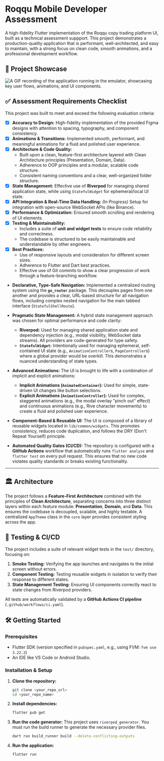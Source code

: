 # Roqqu Mobile Developer Assessment

A high-fidelity Flutter implementation of the Roqqu copy trading platform UI, built as a technical assessment suppport. This project demonstrates a production-quality application that is performant, well-architected, and easy to maintain, with a strong focus on clean code, smooth animations, and a professional development workflow.

## 🚀 Project Showcase

![A GIF recording of the application running in the emulator, showcasing key user flows, animations, and UI components.](assets/video/demo2.gif) 


## ✅ Assessment Requirements Checklist

This project was built to meet and exceed the following evaluation criteria:

-   [x] **Accuracy to Design:** High-fidelity implementation of the provided Figma designs with attention to spacing, typography, and component consistency.
-   [x] **Animations & Transitions:** Implemented smooth, performant, and meaningful animations for a fluid and polished user experience.
-   [x] **Architecture & Code Quality:**
    -   Built upon a clean, feature-first architecture layered with Clean Architecture principles (Presentation, Domain, Data).
    -   Adherence to OOP principles and a modular, scalable code structure.
    -   Consistent naming conventions and a clear, well-organized folder structure.
-   [x] **State Management:** Effective use of **Riverpod** for managing shared application state, while using `StatefulWidget` for ephemeral/local UI state.
-   [x] **API Integration & Real-Time Data Handling:** *(In Progress)* Setup for integration with open-source WebSocket APIs (like Binance).
-   [x] **Performance & Optimization:** Ensured smooth scrolling and rendering of UI elements.
-   [x] **Testing & Maintainability:**
    -   Includes a suite of **unit and widget tests** to ensure code reliability and correctness.
    -   The codebase is structured to be easily maintainable and understandable by other engineers.
-   [x] **Best Practices:**
    -   Use of responsive layouts and consideration for different screen sizes.
    -   Adherence to Flutter and Dart best practices.
    -   Effective use of Git commits to show a clear progression of work through a feature-branching workflow.

*   **Declarative, Type-Safe Navigation:** Implemented a centralized routing system using the **`go_router`** package. This decouples pages from one another and provides a clear, URL-based structure for all navigation flows, including complex nested navigation for the main tabbed interface (`StatefulShellRoute`).

*   **Pragmatic State Management:** A hybrid state management approach was chosen for optimal performance and code clarity:
    *   **Riverpod:** Used for managing shared application state and dependency injection (e.g., modal visibility, WebSocket data streams). All providers are code-generated for type safety.
    *   **`StatefulWidget`:** Intentionally used for managing ephemeral, self-contained UI state (e.g., `AnimationController`s, `PageController`s) where a global provider would be overkill. This demonstrates a nuanced understanding of state types.

*   **Advanced Animations:** The UI is brought to life with a combination of implicit and explicit animations:
    *   **Implicit Animations (`AnimatedContainer`):** Used for simple, state-driven UI changes like button selections.
    *   **Explicit Animations (`AnimationController`):** Used for complex, staggered animations (e.g., the modal overlay "pinch out" effect) and continuous animations (e.g., Rive character movements) to create a fluid and polished user experience.

*   **Component-Based & Reusable UI:** The UI is composed of a library of reusable widgets located in `lib/common/widgets`. This promotes consistency, reduces code duplication, and follows the DRY (Don't Repeat Yourself) principle.

*   **Automated Quality Gates (CI/CD):** The repository is configured with a **GitHub Actions** workflow that automatically runs `flutter analyze` and `flutter test` on every pull request. This ensures that no new code violates quality standards or breaks existing functionality.

---

## 🏛️ Architecture

The project follows a **Feature-First Architecture** combined with the principles of **Clean Architecture**, separating concerns into three distinct layers within each feature module: **Presentation**, **Domain**, and **Data**. This ensures the codebase is decoupled, scalable, and highly testable. A centralized `AppTheme` class in the `core` layer provides consistent styling across the app.

## 🧪 Testing & CI/CD

The project includes a suite of relevant widget tests in the `test/` directory, focusing on:
1.  **Smoke Testing:** Verifying the app launches and navigates to the initial screen without errors.
2.  **Component Testing:** Testing reusable widgets in isolation to verify their response to different states.
3.  **State Management Testing:** Ensuring UI components correctly react to state changes from Riverpod providers.

All tests are automatically validated by a **GitHub Actions CI pipeline** (`.github/workflows/ci.yaml`).

## 🛠️ Getting Started

### Prerequisites

-   Flutter SDK (version specified in `pubspec.yaml`, e.g., using FVM: `fvm use 3.22.2`)
-   An IDE like VS Code or Android Studio.

### Installation & Setup

1.  **Clone the repository:**
    ```bash
    git clone <your_repo_url>
    cd <your_repo_name>
    ```

2.  **Install dependencies:**
    ```bash
    flutter pub get
    ```

3.  **Run the code generator:**
    This project uses `riverpod_generator`. You must run the build runner to generate the necessary provider files.
    ```bash
    dart run build_runner build --delete-conflicting-outputs
    ```

4.  **Run the application:**
    ```bash
    flutter run
    ```